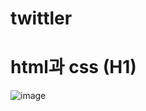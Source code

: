 # twittler
# html과 css  (H1)
![image](https://user-images.githubusercontent.com/59286004/176354180-4b05af4d-fd1c-4b84-a601-90249835887c.png)
